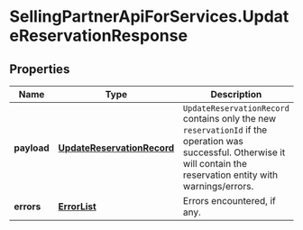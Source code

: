 # SellingPartnerApiForServices.UpdateReservationResponse

## Properties
Name | Type | Description | Notes
------------ | ------------- | ------------- | -------------
**payload** | [**UpdateReservationRecord**](UpdateReservationRecord.md) | `UpdateReservationRecord` contains only the new `reservationId` if the operation was successful. Otherwise it will contain the reservation entity with warnings/errors. | [optional] 
**errors** | [**ErrorList**](ErrorList.md) | Errors encountered, if any. | [optional] 


